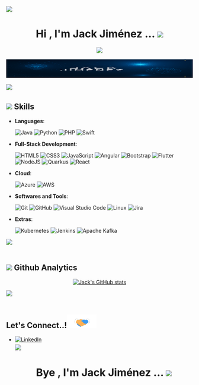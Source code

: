 <img src="https://user-images.githubusercontent.com/73097560/115834477-dbab4500-a447-11eb-908a-139a6edaec5c.gif">
<!-- Este es Título -->
<h1 align="center">Hi , I'm Jack Jiménez ... <img src="https://media1.giphy.com/media/v1.Y2lkPTc5MGI3NjExOGpudXU4MzluMzkwY25wcW1sZHoxMmk2ZG90ODQzNjg4cXFwZDlpaSZlcD12MV9pbnRlcm5hbF9naWZfYnlfaWQmY3Q9Zw/FNo6CFc2WonYHntCO8/giphy.gif" width="35"></h1>

<!-- Efecto publicitario de palabras - frases desfilando     GIFFFFFFFFFFFFFFFFFFFFFFFFFFFFFFFFFFF-->
<p align="center">
  <a href="https://github.com/DenverCoder1/readme-typing-svg">
    <img src="https://readme-typing-svg.herokuapp.com?font=Arial&color=000000&size=25&center=true&vCenter=true&width=600&height=50&lines=Systems+Engineer+-+Analista+Programador;Full+Stack+Developer+-+FrontEnd+-+BackEnd;Curious+Mind+-+Always+Learning;Analytical+Thinker+-+Digital+Mindset;Risk+Taker+-+Innovative+Problem+Solver;Love+to+learn+new+stuffs...&hearts;">
  </a>
</p>

<!-- portadaAAAAAAAAAAAAAAAAAAAAAAAAAAAAAAAAAAAAAAAAAAAAAAAAAAAAAAAAAAAAAAAAAAAAA -->
<img src="https://github.com/jack-jimenez-dev/jack-jimenez-dev/blob/main/Portada%20perosnal_2%20chatgpt.png" alt="Jack Jimenez Banner" width="584" height="50">

<!-- rayito continuo de colores -->
<img src="https://user-images.githubusercontent.com/73097560/115834477-dbab4500-a447-11eb-908a-139a6edaec5c.gif"><br>


## <img src="https://media2.giphy.com/media/QssGEmpkyEOhBCb7e1/giphy.gif?cid=ecf05e47a0n3gi1bfqntqmob8g9aid1oyj2wr3ds3mg700bl&rid=giphy.gif" width ="25"><b> Skills</b>

<p align="center">

- **Languages**:
    
    ![Java](https://img.shields.io/badge/java-%23ED8B00.svg?style=for-the-badge&logo=openjdk&logoColor=white)
    ![Python](https://img.shields.io/badge/Python%20-%2314354C.svg?style=for-the-badge&logo=python&logoColor=white)
   ![PHP](https://img.shields.io/badge/php-%23777BB4.svg?style=for-the-badge&logo=php&logoColor=white)
  ![Swift](https://img.shields.io/badge/swift-F54A2A?style=for-the-badge&logo=swift&logoColor=white)

 
    
- **Full-Stack Development**:

   ![HTML5](https://img.shields.io/badge/HTML5%20-%23E34F26.svg?style=for-the-badge&logo=html5&logoColor=white)
   ![CSS3](https://img.shields.io/badge/CSS%20-%231572B6.svg?style=for-the-badge&logo=css3&logoColor=white)
   ![JavaScript](https://img.shields.io/badge/JavaScript%20-%23F7DF1E.svg?style=for-the-badge&logo=javascript&logoColor=black)
   ![Angular](https://img.shields.io/badge/angular-%23DD0031.svg?style=for-the-badge&logo=angular&logoColor=white)
   ![Bootstrap](https://img.shields.io/badge/bootstrap-%238511FA.svg?style=for-the-badge&logo=bootstrap&logoColor=white)
  ![Flutter](https://img.shields.io/badge/Flutter-%2302569B.svg?style=for-the-badge&logo=Flutter&logoColor=white)
  ![NodeJS](https://img.shields.io/badge/node.js-6DA55F?style=for-the-badge&logo=node.js&logoColor=white)
  ![Quarkus](https://img.shields.io/badge/quarkus-%234794EB.svg?style=for-the-badge&logo=quarkus&logoColor=white)
  ![React](https://img.shields.io/badge/react-%2320232a.svg?style=for-the-badge&logo=react&logoColor=%2361DAFB)



- **Cloud**:

   ![Azure](https://img.shields.io/badge/azure-%230072C6.svg?style=for-the-badge&logo=microsoftazure&logoColor=white)
   ![AWS](https://img.shields.io/badge/AWS-%23FF9900.svg?style=for-the-badge&logo=amazon-aws&logoColor=white)
  
    

- **Softwares and Tools**:

    ![Git](https://img.shields.io/badge/git-%23F05033.svg?style=for-the-badge&logo=git&logoColor=white)
    ![GitHub](https://img.shields.io/badge/github-%23121011.svg?style=for-the-badge&logo=github&logoColor=white)
    ![Visual Studio Code](https://img.shields.io/badge/Visual%20Studio%20Code-0078d7.svg?style=for-the-badge&logo=visual-studio-code&logoColor=white)
    ![Linux](https://img.shields.io/badge/Linux-FCC624?style=for-the-badge&logo=linux&logoColor=black) 
   ![Jira](https://img.shields.io/badge/jira-%230A0FFF.svg?style=for-the-badge&logo=jira&logoColor=white)


- **Extras**:

   ![Kubernetes](https://img.shields.io/badge/kubernetes-%23326ce5.svg?style=for-the-badge&logo=kubernetes&logoColor=white)
  ![Jenkins](https://img.shields.io/badge/jenkins-%232C5263.svg?style=for-the-badge&logo=jenkins&logoColor=white)
  ![Apache Kafka](https://img.shields.io/badge/Apache%20Kafka-000?style=for-the-badge&logo=apachekafka)


</p>




<!-- rayito continuo de colores -->
<img src="https://user-images.githubusercontent.com/73097560/115834477-dbab4500-a447-11eb-908a-139a6edaec5c.gif"><br><br>




## <img src="https://media.giphy.com/media/iY8CRBdQXODJSCERIr/giphy.gif" width="35"><b> Github Analytics </b>


<div align="center">


<p align="center">
<a href="https://github.com/jack-jimenez-dev/jack-jimenez-dev.git">
  
[![Jack's GitHub stats](https://github-readme-stats.vercel.app/api?username=jack-jimenez-dev)](#)

</a>


</a>
</div>










<!-- rayito continuo de coloresSSSSSSSSSSSSSSSSSSSSSSSSSS -->
<img src="https://user-images.githubusercontent.com/73097560/115834477-dbab4500-a447-11eb-908a-139a6edaec5c.gif"><br><br>



## <b> Let's Connect..!</b><img src="https://github.com/0xAbdulKhalid/0xAbdulKhalid/raw/main/assets/mdImages/handshake.gif" width ="80">

<div align='left'>

<ul>

<li>
  <a href="https://www.linkedin.com/in/jack-jimenez-dev" target="_blank">
    <img src="https://img.shields.io/badge/linkedin: Jack Jiménez-%2300acee.svg?color=405DE6&style=for-the-badge&logo=linkedin&logoColor=white" alt="LinkedIn" style="margin-bottom: 5px;"/>
  </a>
</li>

<!--


<li>
<a href="https://twitter.com/0xabdulkhalid" target="_blank">
<img src="https://img.shields.io/badge/twitter:  0xabdulkhalid-%2300acee.svg?color=1DA1F2&style=for-the-badge&logo=twitter&logoColor=white" alt=twitter style="margin-bottom: 5px;"/>
</a>
</li>



<li>
<a href="mailto:0xabdulkhalid@gmail.com" target="_blank">
<img src="https://img.shields.io/badge/gmail:  0xabdulkhalid-%23EA4335.svg?style=for-the-badge&logo=gmail&logoColor=white" t=mail style="margin-bottom: 5px;" />
</a>
</li>
	
</ul>
</div>
-->

<img src="https://user-images.githubusercontent.com/73097560/115834477-dbab4500-a447-11eb-908a-139a6edaec5c.gif">



<div align='center'>

## <h1 align="center">Bye , I'm Jack Jiménez ... <img src="https://media1.giphy.com/media/v1.Y2lkPTc5MGI3NjExOGpudXU4MzluMzkwY25wcW1sZHoxMmk2ZG90ODQzNjg4cXFwZDlpaSZlcD12MV9pbnRlcm5hbF9naWZfYnlfaWQmY3Q9Zw/FNo6CFc2WonYHntCO8/giphy.gif" width="35"></h1>


